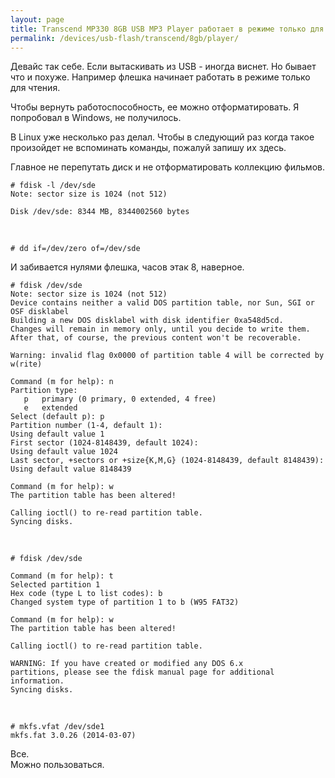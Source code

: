 ```yaml
---
layout: page
title: Transcend MP330 8GB USB MP3 Player работает в режиме только для чтения
permalink: /devices/usb-flash/transcend/8gb/player/
---
```


Девайс так себе.
Если вытаскивать из USB - иногда виснет.
Но бывает что и похуже. Например флешка начинает работать в режиме только для чтения.

Чтобы вернуть работоспособность, ее можно отформатировать.
Я попробовал в Windows, не получилось.

В Linux уже несколько раз делал. Чтобы в следующий раз когда такое произойдет не вспоминать команды, пожалуй запишу их здесь.


Главное не перепутать диск и не отформатировать коллекцию фильмов.

    # fdisk -l /dev/sde
    Note: sector size is 1024 (not 512)

    Disk /dev/sde: 8344 MB, 8344002560 bytes

<br/>

    # dd if=/dev/zero of=/dev/sde

И забивается нулями флешка, часов этак 8, наверное.


    # fdisk /dev/sde
    Note: sector size is 1024 (not 512)
    Device contains neither a valid DOS partition table, nor Sun, SGI or OSF disklabel
    Building a new DOS disklabel with disk identifier 0xa548d5cd.
    Changes will remain in memory only, until you decide to write them.
    After that, of course, the previous content won't be recoverable.

    Warning: invalid flag 0x0000 of partition table 4 will be corrected by w(rite)

    Command (m for help): n
    Partition type:
       p   primary (0 primary, 0 extended, 4 free)
       e   extended
    Select (default p): p
    Partition number (1-4, default 1):
    Using default value 1
    First sector (1024-8148439, default 1024):
    Using default value 1024
    Last sector, +sectors or +size{K,M,G} (1024-8148439, default 8148439):
    Using default value 8148439

    Command (m for help): w
    The partition table has been altered!

    Calling ioctl() to re-read partition table.
    Syncing disks.

<br/>

    # fdisk /dev/sde

    Command (m for help): t
    Selected partition 1
    Hex code (type L to list codes): b
    Changed system type of partition 1 to b (W95 FAT32)

    Command (m for help): w
    The partition table has been altered!

    Calling ioctl() to re-read partition table.

    WARNING: If you have created or modified any DOS 6.x
    partitions, please see the fdisk manual page for additional
    information.
    Syncing disks.

<br/>

    # mkfs.vfat /dev/sde1
    mkfs.fat 3.0.26 (2014-03-07)


Все.  
Можно пользоваться.
